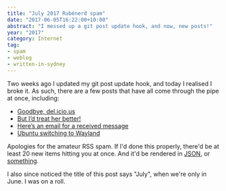 ```yaml
---
title: "July 2017 Rubénerd spam"
date: "2017-06-05T16:22:00+10:00"
abstract: "I messed up a git post update hook, and now, new posts!"
year: "2017"
category: Internet
tag:
- spam
- weblog
- written-in-sydney
---
```

Two weeks ago I updated my git post update hook, and today I realised I broke it. As such, there are a few posts that have all come through the pipe at once, including:

* [Goodbye, del.icio.us](https://rubenerd.com/goodbye-delicious/)
* [But I’d treat her better!](https://rubenerd.com/but-the-girls-like-bad-boys/)
* [Here’s an email for a received message](https://rubenerd.com/heres-an-email-for-a-received-message/)
* [Ubuntu switching to Wayland](https://rubenerd.com/ubuntu-switching-to-wayland/)

Apologies for the amateur RSS spam. If I'd done this properly, there'd be at least 20 new items hitting you at once. And it'd be rendered in [JSON], or [something].

I also since noticed the title of this post says "July", when we're only in June. I was on a roll.

[JSON]: http://scripting.com/2017/06/03.html#a080611
[something]: https://jsonfeed.org/version/1

